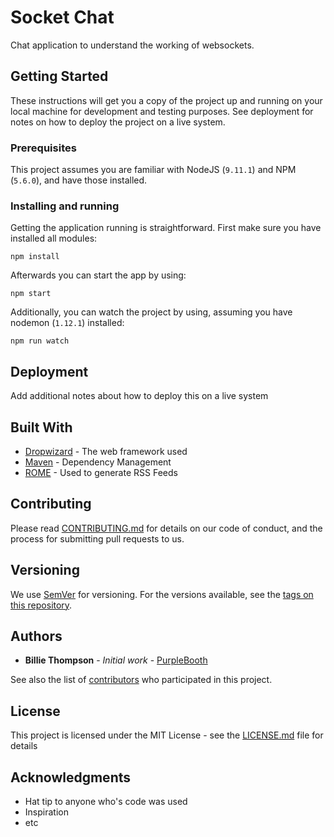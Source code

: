 # Socket Chat
Chat application to understand the working of websockets.

## Getting Started
These instructions will get you a copy of the project up and running on your local machine for development and testing purposes. See deployment for notes on how to deploy the project on a live system.

### Prerequisites
This project assumes you are familiar with NodeJS (`9.11.1`) and NPM (`5.6.0`), and have those installed.

### Installing and running

Getting the application running is straightforward. First make sure you have installed all modules:
```
npm install
```

Afterwards you can start the app by using:
```
npm start
```

Additionally, you can watch the project by using, assuming you have nodemon (`1.12.1`) installed:
```
npm run watch
```

<!-- ## Running the tests

Explain how to run the automated tests for this system

### Break down into end to end tests

Explain what these tests test and why

```
Give an example
```

### And coding style tests

Explain what these tests test and why

```
Give an example
``` -->

## Deployment

Add additional notes about how to deploy this on a live system

## Built With

* [Dropwizard](http://www.dropwizard.io/1.0.2/docs/) - The web framework used
* [Maven](https://maven.apache.org/) - Dependency Management
* [ROME](https://rometools.github.io/rome/) - Used to generate RSS Feeds

## Contributing

Please read [CONTRIBUTING.md](https://gist.github.com/PurpleBooth/b24679402957c63ec426) for details on our code of conduct, and the process for submitting pull requests to us.

## Versioning

We use [SemVer](http://semver.org/) for versioning. For the versions available, see the [tags on this repository](https://github.com/your/project/tags). 

## Authors

* **Billie Thompson** - *Initial work* - [PurpleBooth](https://github.com/PurpleBooth)

See also the list of [contributors](https://github.com/your/project/contributors) who participated in this project.

## License

This project is licensed under the MIT License - see the [LICENSE.md](LICENSE.md) file for details

## Acknowledgments

* Hat tip to anyone who's code was used
* Inspiration
* etc
